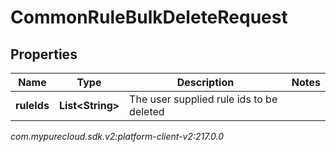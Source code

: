 # CommonRuleBulkDeleteRequest


## Properties

| Name | Type | Description | Notes |
| ------------ | ------------- | ------------- | ------------- |
| **ruleIds** | **List&lt;String&gt;** | The user supplied rule ids to be deleted |  |




_com.mypurecloud.sdk.v2:platform-client-v2:217.0.0_
